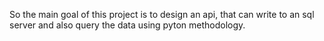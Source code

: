 So the main goal of this project is to design an api, that can write to an sql server and also query the data using pyton methodology.


